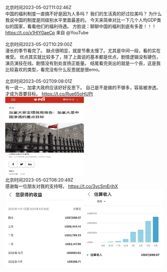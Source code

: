 北京时间2023-05-02T11:02:46Z<br>中国的福利制度一直搞不好是因为人多吗？ 
我们的生活真的好过拉美吗？
 为什么我说中国的制度是同级别水平里面最差的。 
今天来简单对比一下几个人均GDP类似的国家，看看他们的福利待遇。
方脸说：聊聊中国的福利到底有多差！！！ https://t.co/x1HlY0aeCp 来自 @YouTube<br><br>北京时间2023-05-02T10:29:00Z<br>漫长的季节看完了。
缺点很明显，就是节奏太慢了。尤其是中间一段，看的实在难受。
优点其实就比较多了，除了上面说的基本都是优点，剧情逻辑没有硬伤，演员演技在线。剧情没有到处宣扬正能量。
结尾看完突出的就是一个丧，这是我比较喜欢的类型，看完没有什么反思就是很emo。<br><br>北京时间2023-05-02T09:08:01Z<br>有一说一，加拿大政府应该好好反思下。
自己是不是做的不够多，容易被渗透。
才成为首要目标。 https://t.co/Rue65oHUPt<br><img src='/temp/2023/1653204661602770944_0.jpg' width='250' height='250'><br>北京时间2023-05-02T06:20:49Z<br>感谢每一位朋友对我的支持呀。 https://t.co/3vcSmErjhX<br><img src='/temp/2023/1653162585343270914_0.jpg' width='250' height='250'><img src='/temp/2023/1653162585343270914_1.jpg' width='250' height='250'><br>